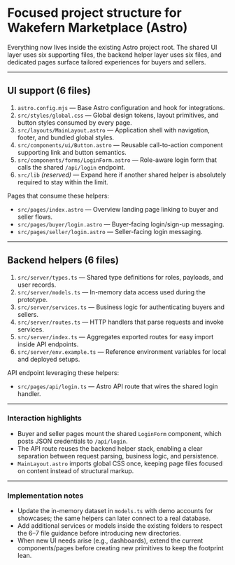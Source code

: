 
# Focused project structure for Wakefern Marketplace (Astro)

Everything now lives inside the existing Astro project root. The shared UI layer uses six supporting files, the backend helper layer uses six files, and dedicated pages surface tailored experiences for buyers and sellers.

---

## UI support (6 files)

1. `astro.config.mjs` — Base Astro configuration and hook for integrations.
2. `src/styles/global.css` — Global design tokens, layout primitives, and button styles consumed by every page.
3. `src/layouts/MainLayout.astro` — Application shell with navigation, footer, and bundled global styles.
4. `src/components/ui/Button.astro` — Reusable call-to-action component supporting link and button semantics.
5. `src/components/forms/LoginForm.astro` — Role-aware login form that calls the shared `/api/login` endpoint.
6. `src/lib` *(reserved)* — Expand here if another shared helper is absolutely required to stay within the limit.

Pages that consume these helpers:
- `src/pages/index.astro` — Overview landing page linking to buyer and seller flows.
- `src/pages/buyer/login.astro` — Buyer-facing login/sign-up messaging.
- `src/pages/seller/login.astro` — Seller-facing login messaging.

---

## Backend helpers (6 files)

1. `src/server/types.ts` — Shared type definitions for roles, payloads, and user records.
2. `src/server/models.ts` — In-memory data access used during the prototype.
3. `src/server/services.ts` — Business logic for authenticating buyers and sellers.
4. `src/server/routes.ts` — HTTP handlers that parse requests and invoke services.
5. `src/server/index.ts` — Aggregates exported routes for easy import inside API endpoints.
6. `src/server/env.example.ts` — Reference environment variables for local and deployed setups.

API endpoint leveraging these helpers:
- `src/pages/api/login.ts` — Astro API route that wires the shared login handler.

---

### Interaction highlights

- Buyer and seller pages mount the shared `LoginForm` component, which posts JSON credentials to `/api/login`.
- The API route reuses the backend helper stack, enabling a clear separation between request parsing, business logic, and persistence.
- `MainLayout.astro` imports global CSS once, keeping page files focused on content instead of structural markup.

---

### Implementation notes

- Update the in-memory dataset in `models.ts` with demo accounts for showcases; the same helpers can later connect to a real database.
- Add additional services or models inside the existing folders to respect the 6–7 file guidance before introducing new directories.
- When new UI needs arise (e.g., dashboards), extend the current components/pages before creating new primitives to keep the footprint lean.

